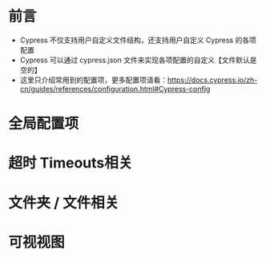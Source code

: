 # 前言
+ Cypress 不仅支持用户自定义文件结构，还支持用户自定义 Cypress 的各项配置
+ Cypress 可以通过 cypress.json 文件来实现各项配置的自定义【文件默认是空的】
+ 这里只介绍常用到的配置项，更多配置项请看：https://docs.cypress.io/zh-cn/guides/references/configuration.html#Cypress-config

# 全局配置项

# 超时 Timeouts相关


# 文件夹 / 文件相关


# 可视视图 
